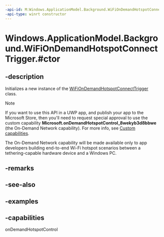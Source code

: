 ```yaml
---
-api-id: M:Windows.ApplicationModel.Background.WiFiOnDemandHotspotConnectTrigger.#ctor
-api-type: winrt constructor
---
```


# Windows.ApplicationModel.Background.WiFiOnDemandHotspotConnectTrigger.#ctor

<!--
public WiFiOnDemandHotspotConnectTrigger ();
-->


## -description

Initializes a new instance of the [WiFiOnDemandHotspotConnectTrigger](wifiondemandhotspotconnecttrigger.md) class.

> [!NOTE]
> If you want to use this API in a UWP app, and publish your app to the Microsoft Store, then you'll need to request special approval to use the custom capability **Microsoft.onDemandHotspotControl_8wekyb3d8bbwe** (the On-Demand Network capability). For more info, see [Custom capabilities](/windows/uwp/packaging/app-capability-declarations#custom-capabilities).
>
> The On-Demand Network capability will be made available only to app developers building end-to-end Wi-Fi hotspot scenarios between a tethering-capable hardware device and a Windows PC.

## -remarks

## -see-also

## -examples

## -capabilities
onDemandHotspotControl
